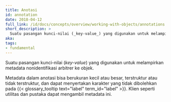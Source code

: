 ```yaml
---
title: Anotasi
id: annotation
date: 2018-04-12
full_link: /id/docs/concepts/overview/working-with-objects/annotations
short_description: >
  Suatu pasangan kunci-nilai (_key-value_) yang digunakan untuk melampirkan metadata nonidentifikasi arbitrer ke objek.
aka:
tags:
- fundamental
---
```

Suatu pasangan kunci-nilai (_key-value_) yang digunakan untuk melampirkan metadata nonidentifikasi arbitrer ke objek.

<!--more-->

Metadata dalam anotasi bisa berukuran kecil atau besar, terstruktur atau tidak terstruktur, dan dapat menyertakan karakter yang tidak dibolehkan pada {{< glossary_tooltip text="label" term_id="label" >}}. Klien seperti utilitas dan pustaka dapat mengambil metadata ini.
